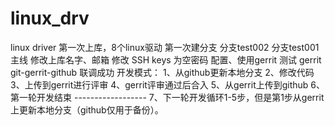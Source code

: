 # linux_drv
linux driver
第一次上库，8个linux驱动
第一次建分支
分支test002
分支test001
主线
修改上库名字、邮箱
修改 SSH keys 为空密码
配置、使用gerrit
测试 gerrit
git-gerrit-github 联调成功
开发模式：
	1、从github更新本地分支
	2、修改代码
	3、上传到gerrit进行评审
	4、gerrit评审通过后合入
	5、从gerrit上传到github
	6、第一轮开发结束
	------------------
	7、下一轮开发循环1-5步，但是第1步从gerrit上更新本地分支（github仅用于备份）。
	
